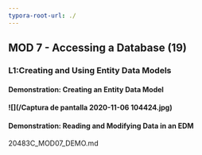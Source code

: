 ```yaml
---
typora-root-url: ./
---
```


## MOD 7 - Accessing a  Database (19)

### L1:Creating and  Using Entity Data Models

#### Demonstration:  Creating an Entity Data Model

#### ![](/Captura de pantalla 2020-11-06 104424.jpg)



#### Demonstration: Reading and Modifying Data in an EDM

20483C_MOD07_DEMO.md